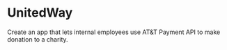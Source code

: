 UnitedWay
=========

Create an app that lets internal employees use AT&amp;T Payment API to make donation to a charity.

